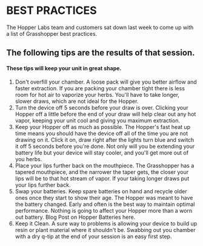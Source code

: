 # BEST PRACTICES
The Hopper Labs team and customers sat down last week to come up with a list of Grasshopper best practices. 

## The following tips are the results of that session. 
#### These tips will keep your unit in great shape.

1. Don't overfill your chamber. A loose pack will give you better airflow and faster extraction. If you are packing your chamber tight there is less room for hot air to vaporize your herbs. You'll have to take longer, slower draws, which are not ideal for the Hopper.
2. Turn the device off 5 seconds before your draw is over. Clicking your Hopper off a little before the end of your draw will help clear out any hot vapor, keeping your unit cool and giving you maximum extraction.
3. Keep your Hopper off as much as possible. The Hopper's fast heat up time means you should have the device off all of the time you are not drawing on it. Click it on, draw right after the lights turn blue and switch it off 5 seconds before you're done. Not only will you be extending your battery life but your device will stay cooler, and you'll get more out of you herbs.
4. Place your lips further back on the mouthpiece. The Grasshopper has a tapered mouthpiece, and the narrower the taper gets, the closer your lips will be to that hot stream of vapor. If your taking longer draws put your lips further back.
5. Swap your batteries. Keep spare batteries on hand and recycle older ones once they start to show their age. The Hopper was meant to have the battery changed. Early and often is the best way to maintain optimal performance. Nothing is going to affect your Hopper more than a worn out battery. Blog Post on Hopper Batteries here. 
6. Keep it Clean. A sure way to problems is allowing your device to build up resin or plant material where it shouldn't be. Swabbing out you chamber with a dry q-tip at the end of your session is an easy first step.
